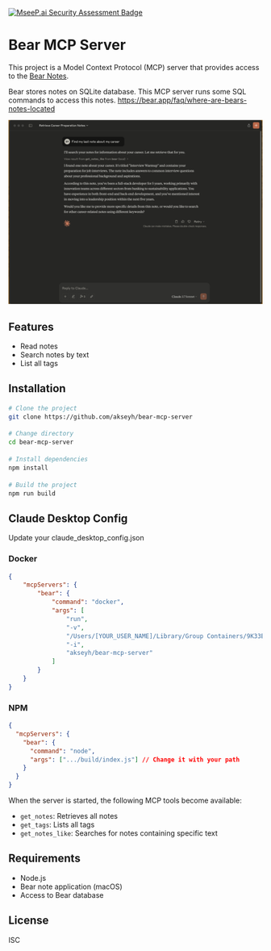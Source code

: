 [![MseeP.ai Security Assessment Badge](https://mseep.net/pr/akseyh-bear-mcp-server-badge.png)](https://mseep.ai/app/akseyh-bear-mcp-server)

# Bear MCP Server

This project is a Model Context Protocol (MCP) server that provides access to the [Bear Notes](https://bear.app).

Bear stores notes on SQLite database. This MCP server runs some SQL commands to access this notes.
https://bear.app/faq/where-are-bears-notes-located

![Kariyer notu arama örneği](./assets/career-note-search-example.png)

## Features

- Read notes
- Search notes by text
- List all tags

## Installation

```bash
# Clone the project
git clone https://github.com/akseyh/bear-mcp-server

# Change directory
cd bear-mcp-server

# Install dependencies
npm install

# Build the project
npm run build
```

## Claude Desktop Config

Update your claude_desktop_config.json

### Docker
```json
{
    "mcpServers": {
        "bear": {
            "command": "docker",
            "args": [
                "run",
                "-v",
                "/Users/[YOUR_USER_NAME]/Library/Group Containers/9K33E3U3T4.net.shinyfrog.bear/Application Data:/app/db",
                "-i",
                "akseyh/bear-mcp-server"
            ]
        }
    }
}
```

### NPM
```json
{
  "mcpServers": {
    "bear": {
      "command": "node",
      "args": [".../build/index.js"] // Change it with your path
    }
  }
}
```

When the server is started, the following MCP tools become available:

- `get_notes`: Retrieves all notes
- `get_tags`: Lists all tags
- `get_notes_like`: Searches for notes containing specific text

## Requirements

- Node.js
- Bear note application (macOS)
- Access to Bear database

## License

ISC
